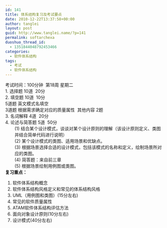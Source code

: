 ```yaml
---
id: 141
title: 体系结构复习及考试要点
date: 2010-12-22T13:37:58+00:00
author: tanglei
layout: post
guid: http://www.tanglei.name/?p=141
permalink: softarchexa
duoshuo_thread_id:
  - 1351844048792453466
categories:
  - 软件体系结构
tags:
  - 考试
  - 软件体系结构
---
```

<div id="_mcePaste">
  考试时间：100分钟  第18周 星期二
</div>

<div id="_mcePaste">
  1. 选择题 10道  20分
</div>

<div id="_mcePaste">
  2. 填空题 10道  10分
</div>

<div id="_mcePaste">
  5道题 英文模式名填空
</div>

<div id="_mcePaste">
  3道题 根据需求确定对应的质量属性  其他内容 2题
</div>

<div id="_mcePaste">
  3. 名词解释 4道  20分
</div>

<div id="_mcePaste">
  4. 论述与简答题 5道  50分
</div>

<div id="_mcePaste" style="padding-left: 30px;">
  (1) 结合某个设计模式，谈谈对某个设计原则的理解（该设计原则定义、类图并结合简单代码进行说明）
</div>

<div id="_mcePaste" style="padding-left: 30px;">
  (2) 某个设计模式的类图、适用场景和优缺点。
</div>

<div id="_mcePaste" style="padding-left: 30px;">
  (3) 根据场景选择合适的设计模式，包括该模式的名称和定义，绘制场景所对应的类图。
</div>

<div id="_mcePaste" style="padding-left: 30px;">
  (4) 简答题：来自前三章
</div>

<div id="_mcePaste" style="padding-left: 30px;">
  (5) 根据场景绘制用例图或类图。
</div>

<div style="padding-left: 30px;">
</div>

<div>
  <strong>复习重点：</strong>
</div>

<div id="_mcePaste">
  <ol>
    <li>
      软件体系结构概念
    </li>
    <li>
      软件体系结构风格定义和常见的体系结构风格
    </li>
    <li>
      UML（用例图和类图）(15分左右)
    </li>
    <li>
      常见的软件质量属性
    </li>
    <li>
      ATAM软件体系结构评估方法
    </li>
    <li>
      面向对象设计原则(10分左右)
    </li>
    <li>
      设计模式(40分左右)
    </li>
  </ol>
</div>
